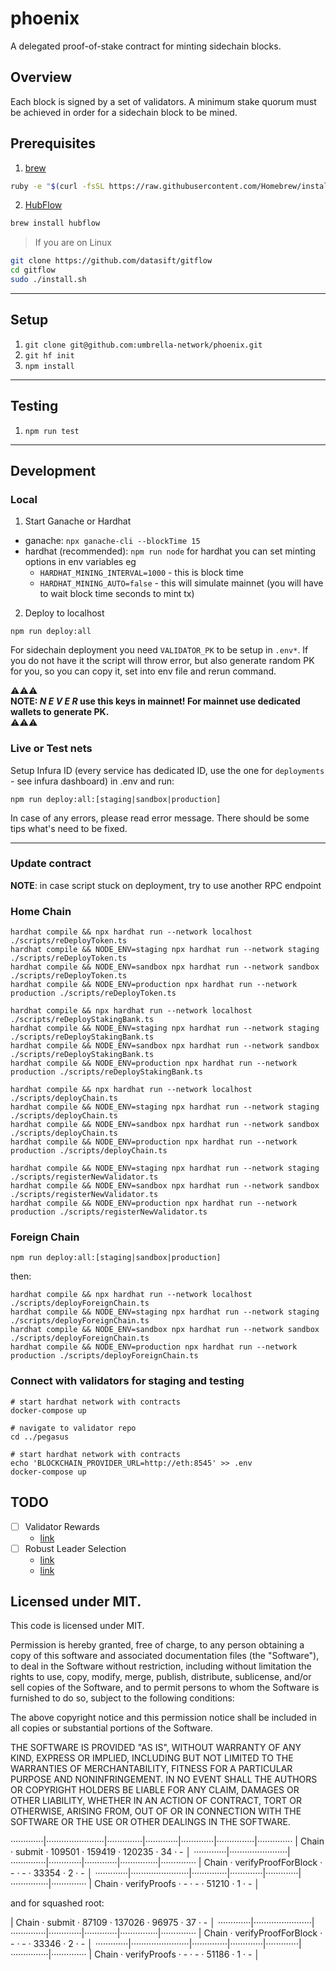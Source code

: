 # phoenix
A delegated proof-of-stake contract for minting sidechain blocks.

## Overview
Each block is signed by a set of validators.
A minimum stake quorum must be achieved in order for a sidechain block to be mined.

## Prerequisites

1. [brew](http://brew.sh)

```sh
ruby -e "$(curl -fsSL https://raw.githubusercontent.com/Homebrew/install/master/install)"
```

2. [HubFlow](http://datasift.github.io/gitflow/)

```sh
brew install hubflow
```

> If you are on Linux

```sh
git clone https://github.com/datasift/gitflow
cd gitflow
sudo ./install.sh
```

---

## Setup

1. `git clone git@github.com:umbrella-network/phoenix.git`
2. `git hf init`
3. `npm install`

---

## Testing

1. `npm run test`

---

## Development

### Local

1. Start Ganache or Hardhat

- ganache: `npx ganache-cli --blockTime 15`
- hardhat (recommended): `npm run node`
  for hardhat you can set minting options in env variables eg 
  - `HARDHAT_MINING_INTERVAL=1000` - this is block time 
  - `HARDHAT_MINING_AUTO=false` - this will simulate mainnet (you will have to wait block time seconds to mint tx)
2. Deploy to localhost

```shell script
npm run deploy:all
```
For sidechain deployment you need `VALIDATOR_PK` to be setup in `.env*`.
If you do not have it the script will throw error, but also generate random PK for you,
so you can copy it, set into env file and rerun command.

⚠️⚠️⚠️  
**NOTE: _N E V E R_  use this keys in mainnet! For mainnet use dedicated wallets to generate PK.**  
⚠️⚠️⚠️

### Live or Test nets

Setup Infura ID (every service has dedicated ID, use the one for `deployments` - see infura dashboard) in .env and run:

```shell
npm run deploy:all:[staging|sandbox|production]
```

In case of any errors, please read error message. There should be some tips what's need to be fixed.

---

### Update contract

**NOTE**: in case script stuck on deployment, try to use another RPC endpoint

### Home Chain

```shell
hardhat compile && npx hardhat run --network localhost ./scripts/reDeployToken.ts
hardhat compile && NODE_ENV=staging npx hardhat run --network staging ./scripts/reDeployToken.ts
hardhat compile && NODE_ENV=sandbox npx hardhat run --network sandbox ./scripts/reDeployToken.ts
hardhat compile && NODE_ENV=production npx hardhat run --network production ./scripts/reDeployToken.ts

hardhat compile && npx hardhat run --network localhost ./scripts/reDeployStakingBank.ts
hardhat compile && NODE_ENV=staging npx hardhat run --network staging ./scripts/reDeployStakingBank.ts
hardhat compile && NODE_ENV=sandbox npx hardhat run --network sandbox ./scripts/reDeployStakingBank.ts
hardhat compile && NODE_ENV=production npx hardhat run --network production ./scripts/reDeployStakingBank.ts

hardhat compile && npx hardhat run --network localhost ./scripts/deployChain.ts
hardhat compile && NODE_ENV=staging npx hardhat run --network staging ./scripts/deployChain.ts
hardhat compile && NODE_ENV=sandbox npx hardhat run --network sandbox ./scripts/deployChain.ts
hardhat compile && NODE_ENV=production npx hardhat run --network production ./scripts/deployChain.ts

hardhat compile && NODE_ENV=staging npx hardhat run --network staging ./scripts/registerNewValidator.ts
hardhat compile && NODE_ENV=sandbox npx hardhat run --network sandbox ./scripts/registerNewValidator.ts
hardhat compile && NODE_ENV=production npx hardhat run --network production ./scripts/registerNewValidator.ts
```

### Foreign Chain

```shell
npm run deploy:all:[staging|sandbox|production]
```

then:

```shell
hardhat compile && npx hardhat run --network localhost ./scripts/deployForeignChain.ts
hardhat compile && NODE_ENV=staging npx hardhat run --network staging ./scripts/deployForeignChain.ts
hardhat compile && NODE_ENV=sandbox npx hardhat run --network sandbox ./scripts/deployForeignChain.ts
hardhat compile && NODE_ENV=production npx hardhat run --network production ./scripts/deployForeignChain.ts
```

### Connect with validators for staging and testing

```shell
# start hardhat network with contracts
docker-compose up
```

```shell
# navigate to validator repo
cd ../pegasus

# start hardhat network with contracts
echo 'BLOCKCHAIN_PROVIDER_URL=http://eth:8545' >> .env
docker-compose up
```

## TODO

- [ ] Validator Rewards
  - [link](https://github.com/umbrella-network/phoenix/pull/1/files#r496632272)
- [ ] Robust Leader Selection 
  - [link](https://github.com/umbrella-network/phoenix/pull/1/files#r496607598)
  - [link](https://github.com/umbrella-network/phoenix/pull/1/files#r495886523)

## Licensed under MIT.

This code is licensed under MIT.

Permission is hereby granted, free of charge, to any person obtaining a copy of this software and associated documentation files (the "Software"), to deal in the Software without restriction, including without limitation the rights to use, copy, modify, merge, publish, distribute, sublicense, and/or sell copies of the Software, and to permit persons to whom the Software is furnished to do so, subject to the following conditions:

The above copyright notice and this permission notice shall be included in all copies or substantial portions of the Software.

THE SOFTWARE IS PROVIDED "AS IS", WITHOUT WARRANTY OF ANY KIND, EXPRESS OR IMPLIED, INCLUDING BUT NOT LIMITED TO THE WARRANTIES OF MERCHANTABILITY, FITNESS FOR A PARTICULAR PURPOSE AND NONINFRINGEMENT. IN NO EVENT SHALL THE AUTHORS OR COPYRIGHT HOLDERS BE LIABLE FOR ANY CLAIM, DAMAGES OR OTHER LIABILITY, WHETHER IN AN ACTION OF CONTRACT, TORT OR OTHERWISE, ARISING FROM, OUT OF OR IN CONNECTION WITH THE SOFTWARE OR THE USE OR OTHER DEALINGS IN THE SOFTWARE.



·············|·······················|··············|·············|·············|···············|··············
|  Chain     ·  submit               ·      109501  ·     159419  ·     120235  ·           34  ·          -  │
·············|·······················|··············|·············|·············|···············|··············
|  Chain     ·  verifyProofForBlock  ·           -  ·          -  ·      33354  ·            2  ·          -  │
·············|·······················|··············|·············|·············|···············|··············
|  Chain     ·  verifyProofs         ·           -  ·          -  ·      51210  ·            1  ·          -  │

and for squashed root:

|  Chain     ·  submit               ·       87109  ·     137026  ·      96975  ·           37  ·          -  │
·············|·······················|··············|·············|·············|···············|··············
|  Chain     ·  verifyProofForBlock  ·           -  ·          -  ·      33346  ·            2  ·          -  │
·············|·······················|··············|·············|·············|···············|··············
|  Chain     ·  verifyProofs         ·           -  ·          -  ·      51186  ·            1  ·          -  │
